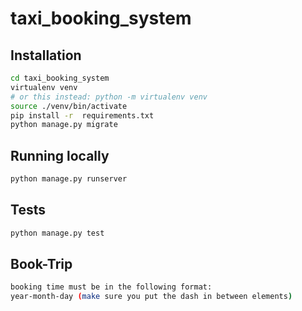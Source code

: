 # taxi_booking_system

## Installation

```bash
cd taxi_booking_system
virtualenv venv 
# or this instead: python -m virtualenv venv
source ./venv/bin/activate
pip install -r  requirements.txt
python manage.py migrate
```

## Running locally
```bash
python manage.py runserver
```

## Tests
```bash
python manage.py test
```
## Book-Trip
```bash
booking time must be in the following format:
year-month-day (make sure you put the dash in between elements)
```
